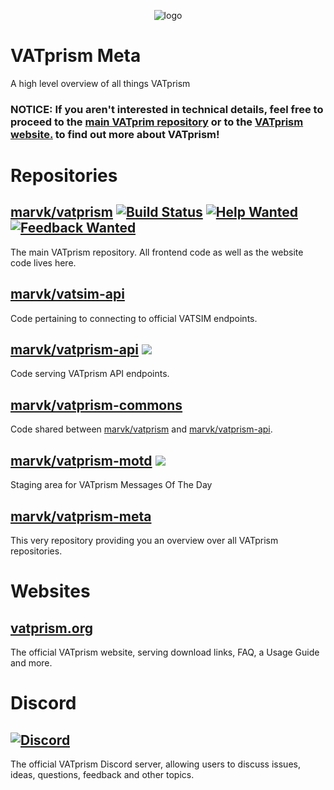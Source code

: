 <p align="center"><img src="https://i.imgur.com/orfmevM.png"  alt="logo"/></p>

# VATprism Meta

A high level overview of all things VATprism

### NOTICE: If you aren't interested in technical details, feel free to proceed to the [main VATprim repository](https://github.com/marvk/vatprism/) or to the [VATprism website.](https://vatprism.org/) to find out more about VATprism!

# Repositories

## [marvk/vatprism](https://github.com/marvk/vatprism) [![Build Status](https://github.com/marvk/vatprism/workflows/Build/badge.svg)](https://github.com/marvk/vatprism/actions?query=workflow%3ABuild) [![Help Wanted](https://img.shields.io/github/issues/marvk/vatprism/help%20wanted?color=B5903D&label=help%20wanted)](https://github.com/marvk/vatprism/issues?q=is%3Aissue+is%3Aopen+label%3A%22help+wanted%22) [![Feedback Wanted](https://img.shields.io/github/issues/marvk/vatprism/feedback%20wanted?color=008672&label=feedback%20wanted)](https://github.com/marvk/vatprism/issues?q=is%3Aissue+is%3Aopen+label%3A%22feedback+wanted%22)

The main VATprism repository. All frontend code as well as the website code lives here.

## [marvk/vatsim-api](https://github.com/marvk/vatsim-api)

Code pertaining to connecting to official VATSIM endpoints.

## [marvk/vatprism-api](https://github.com/marvk/marvk/vatprism-api) ![](https://shields.io/badge/-private-6e5494?logo=data:image/png;base64,iVBORw0KGgoAAAANSUhEUgAAAA4AAAAOCAQAAAC1QeVaAAAAAmJLR0QA/4ePzL8AAAC4SURBVBgZncExSoIBAAbQT6JFaW8TUtPdxgIhqU0aoz3ccu4Azq1dwL2pyUC9g6AY/w3CMWh5/aB4AN/L8XQNVRLPFgqFuZFqdpyZ+HTuQSslLWMrN9lx59vGIAc6lnpJXNq4UDf3rpY9DWvt+HKbklO/Vq6yp28aU/2UVGzx59VJSu5No22lkZJHWz8+zNUTM80kepY6OTCw8aSSHddWxtopaXqzNjVxlh1VL2YKhYWRmoqhbo72D1GwiOA4B7qJAAAAAElFTkSuQmCC)

Code serving VATprism API endpoints.

## [marvk/vatprism-commons](https://github.com/marvk/marvk/vatprism-commons)

Code shared between [marvk/vatprism](https://github.com/marvk/marvk/vatprism-api) and [marvk/vatprism-api](https://github.com/marvk/marvk/vatprism-api).

## [marvk/vatprism-motd](https://github.com/marvk/marvk/vatprism-motd) ![](https://shields.io/badge/-private-6e5494?logo=data:image/png;base64,iVBORw0KGgoAAAANSUhEUgAAAA4AAAAOCAQAAAC1QeVaAAAAAmJLR0QA/4ePzL8AAAC4SURBVBgZncExSoIBAAbQT6JFaW8TUtPdxgIhqU0aoz3ccu4Azq1dwL2pyUC9g6AY/w3CMWh5/aB4AN/L8XQNVRLPFgqFuZFqdpyZ+HTuQSslLWMrN9lx59vGIAc6lnpJXNq4UDf3rpY9DWvt+HKbklO/Vq6yp28aU/2UVGzx59VJSu5No22lkZJHWz8+zNUTM80kepY6OTCw8aSSHddWxtopaXqzNjVxlh1VL2YKhYWRmoqhbo72D1GwiOA4B7qJAAAAAElFTkSuQmCC)

Staging area for VATprism Messages Of The Day

## [marvk/vatprism-meta](https://github.com/marvk/marvk/vatprism-motd) 

This very repository providing you an overview over all VATprism repositories.

# Websites

## [vatprism.org](https://vatprism.org/)

The official VATprism website, serving download links, FAQ, a Usage Guide and more.

# Discord

## [![Discord](https://img.shields.io/discord/801211199592857672.svg?label=&logo=discord&logoColor=ffffff&color=7389D8&labelColor=6A7EC2)](https://discord.gg/XPpFHhT8sk)

The official VATprism Discord server, allowing users to discuss issues, ideas, questions, feedback and other topics. 
